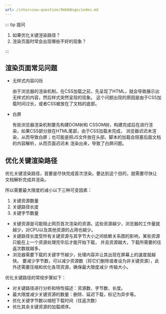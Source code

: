 ```yaml
---
url: /interview-question/9mbb0ngo/index.md
---
```

::: tip 提问

1. 如果优化关键渲染路径？
2. 渲染页面时常会出现哪些不好的现象？

:::

## 渲染页面常见问题

* 无样式内容闪烁

  由于浏览器的渲染机制，在CSS加载之前，先呈现了HTML，就会导致展示出无样式的内容，然后样式突然呈现的现象。
  这个问题出现的原因是由于CSS加载时间过长，或者CSS被放在了文档的底部。

* 白屏

  有些浏览器渲染机制要先构建DOM树和 CSSOM树，构建完成后在进行渲染，如果CSS部分放在HTML尾部，由于CSS加载未完成，
  浏览器迟迟未渲染，从而导致白屏；也可能是把JS文件放在头部，脚本的加载会阻塞后面文档的内容解析，从而页面迟迟未
  渲染出来，导致了白屏问题。

## 优化关键渲染路径

优化关键渲染路径，首要是尽快完成首次渲染。要达到这个目的，就需要尽快让 文档解析完成并渲染。

所以需要最大限度的减小以下三种可变因素：

1. 关键资源数量
2. 关键路径长度
3. 关键字节数量

* 关键资源是可能阻止网页首次渲染的资源。这些资源越少，浏览器的工作量就越少，对CPU以及其他资源的占用也越少。
* 关键路径长度受所有关键资源与其字节大小之间依赖关系图的影响，某些资源只能在上一个资源处理完毕后才能开始下载，
  并且资源越大，下载所需要的往返次数就越多。
* 浏览器需要下载的关键字节越少，处理内容并让其出现在屏幕上的速度就越快。
  要减少字节数，可以减少资源数（将它们删除或者设为非关键资源），此外还需要压缩和优化各项资源，确保最大限度减少
  传输大小。

优化关键路径的常规步骤如下：

* 对关键路径进行分析和特性描述：资源数、字节数、长度。
* 最大限度减少关键资源的数量：删除、延迟下载，标记为异步等。
* 优化关键字节数以缩短下载时间（往返次数）
* 优化其余关键资源的加载顺序。
